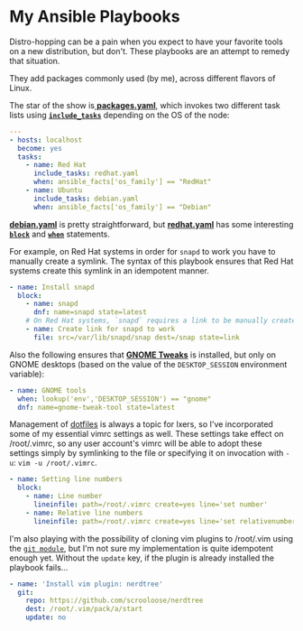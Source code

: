 [block]: https://docs.ansible.com/ansible/latest/user_guide/playbooks_blocks.html
[when]: https://docs.ansible.com/ansible/latest/user_guide/playbooks_conditionals.html
[include_tasks]: https://docs.ansible.com/ansible/latest/modules/include_tasks_module.html

# My Ansible Playbooks
Distro-hopping can be a pain when you expect to have your favorite tools on a new distribution, but don't. These playbooks are an attempt to remedy that situation.

They add packages commonly used (by me), across different flavors of Linux.

The star of the show is[ **packages.yaml**](packages.yaml), which invokes two different task lists using [**`include_tasks`**][include_tasks] depending on the OS of the node:
```yaml
---
- hosts: localhost
  become: yes
  tasks:
    - name: Red Hat
      include_tasks: redhat.yaml
      when: ansible_facts['os_family'] == "RedHat"
    - name: Ubuntu
      include_tasks: debian.yaml
      when: ansible_facts['os_family'] == "Debian"
```

[**debian.yaml**](debian.yaml) is pretty straightforward, but [**redhat.yaml**](redhat.yaml) has some interesting **[`block`][block]** and **[`when`][when]** statements. 

For example, on Red Hat systems in order for `snapd` to work you have to manually create a symlink. The syntax of this playbook ensures that Red Hat systems create this symlink in an idempotent manner.
```yaml
- name: Install snapd
  block:
    - name: snapd
      dnf: name=snapd state=latest
    # On Red Hat systems, `snapd` requires a link to be manually created
    - name: Create link for snapd to work
      file: src=/var/lib/snapd/snap dest=/snap state=link
```
Also the following ensures that [**GNOME Tweaks**](https://github.com/GNOME/gnome-tweaks) is installed, but only on GNOME desktops (based on the value of the `DESKTOP_SESSION` environment variable):
```yaml
- name: GNOME tools
  when: lookup('env','DESKTOP_SESSION') == "gnome"
  dnf: name=gnome-tweak-tool state=latest
```
Management of [dotfiles](https://github.com/jasper-zanjani/dotfiles) is always a topic for lxers, so I've incorporated some of my essential vimrc settings as well.
These settings take effect on /root/.vimrc, so any user account's vimrc will be able to adopt these settings simply by symlinking to the file or specifying it on invocation with `-u`: `vim -u /root/.vimrc`.
```yaml
- name: Setting line numbers
  block:
    - name: Line number
      lineinfile: path=/root/.vimrc create=yes line='set number'
    - name: Relative line numbers
      lineinfile: path=/root/.vimrc create=yes line='set relativenumber'
```
I'm also playing with the possibility of cloning vim plugins to /root/.vim using the [`git module`](https://docs.ansible.com/ansible/latest/modules/git_module.html), but I'm not sure my implementation is quite idempotent enough yet.
Without the `update` key, if the plugin is already installed the playbook fails...
```yaml
- name: 'Install vim plugin: nerdtree'
  git:
    repo: https://github.com/scrooloose/nerdtree
    dest: /root/.vim/pack/a/start
    update: no
```
